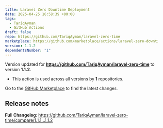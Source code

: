 ```yaml
---
title: Laravel Zero Downtime Deployment
date: 2025-04-25 16:58:39 +00:00
tags:
  - TariqAyman
  - GitHub Actions
draft: false
repo: https://github.com/TariqAyman/laravel-zero-time
marketplace: https://github.com/marketplace/actions/laravel-zero-downtime-deployment
version: 1.1.2
dependentsNumber: "1"
---
```



Version updated for **https://github.com/TariqAyman/laravel-zero-time** to version **1.1.2**.
- This action is used across all versions by **1** repositories.

Go to the [GitHub Marketplace](https://github.com/marketplace/actions/laravel-zero-downtime-deployment) to find the latest changes.

## Release notes

**Full Changelog**: https://github.com/TariqAyman/laravel-zero-time/compare/1.1.1...1.1.2
